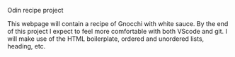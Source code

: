 Odin recipe project

This webpage will contain a recipe of Gnocchi with white sauce.
By the end of this project I expect to feel more comfortable with both VScode and git. 
I will make use of the HTML boilerplate, ordered and unordered lists, heading, etc. 